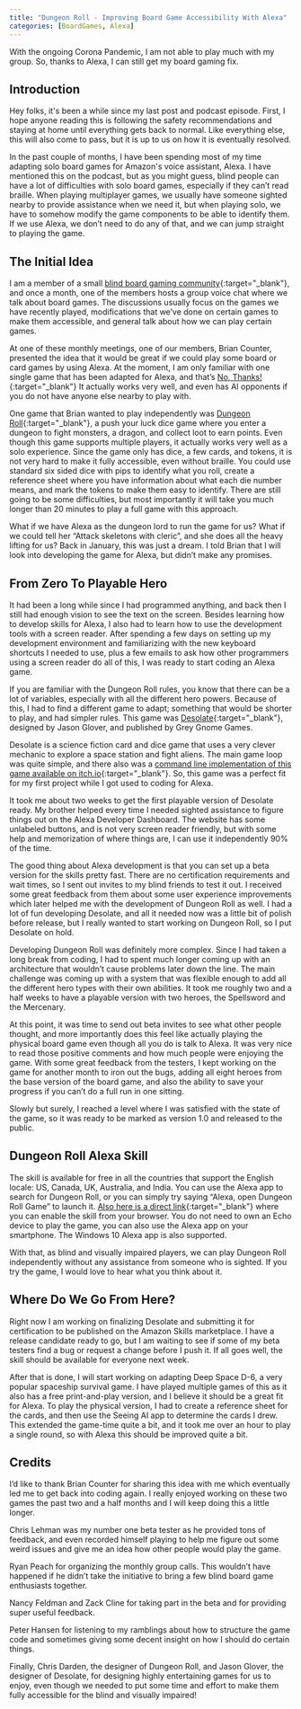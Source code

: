 ```yaml
---
title: "Dungeon Roll - Improving Board Game Accessibility With Alexa"
categories: [BoardGames, Alexa]
---
```

With the ongoing Corona Pandemic, I am not able to play much with my group. So, thanks to Alexa, I can still get my board gaming fix.

## Introduction

Hey folks, it's been a while since my last post and podcast episode. First, I hope anyone reading this is following the safety recommendations and staying at home until everything gets back to normal. Like everything else, this will also come to pass, but it is up to us on how it is eventually resolved.

In the past couple of months, I have been spending most of my time adapting solo board games for Amazon's voice assistant, Alexa. I have mentioned this on the podcast, but as you might guess, blind people can have a lot of difficulties with solo board games, especially if they can’t read braille. When playing multiplayer games, we usually have someone sighted nearby to provide assistance when we need it, but when playing solo, we have to somehow modify the game components to be able to identify them. If we use Alexa, we don’t need to do any of that, and we can jump straight to playing the game.

## The Initial Idea

I am a member of a small [blind board gaming community](https://bbg.groups.io/){:target="_blank"}, and once a month, one of the members hosts a group voice chat where we talk about board games. The discussions usually focus on the games we have recently played, modifications that we’ve done on certain games to make them accessible, and general talk about how we can play certain games.

At one of these monthly meetings, one of our members, Brian Counter, presented the idea that it would be great if we could play some board or card games by using Alexa. At the moment, I am only familiar with one single game that has been adapted for Alexa, and that’s [No, Thanks!](https://www.amazon.com/Fangtastico-No-Thanks/dp/B07D72XHLL/ref=sr_1_1?dchild=1&keywords=no+thanks&qid=1587422140&s=digital-skills&sr=1-1){:target="_blank"} It actually works very well, and even has AI opponents if you do not have anyone else nearby to play with.

One game that Brian wanted to play independently was [Dungeon Roll](https://boardgamegeek.com/boardgame/138788/dungeon-roll){:target="_blank"}, a push your luck dice game where you enter a dungeon to fight monsters, a dragon, and collect loot to earn points. Even though this game supports multiple players, it actually works very well as a solo experience. Since the game only has dice, a few cards, and tokens, it is not very hard to make it fully accessible, even without braille. You could use standard six sided dice with pips to identify what you roll, create a reference sheet where you have information about what each die number means, and mark the tokens to make them easy to identify. There are still going to be some difficulties, but most importantly it will take you much longer than 20 minutes to play a full game with this approach.

What if we have Alexa as the dungeon lord to run the game for us? What if we could tell her “Attack skeletons with cleric”, and she does all the heavy lifting for us? Back in January, this was just a dream. I told Brian that I will look into developing the game for Alexa, but didn’t make any promises.

## From Zero To Playable Hero

It had been a long while since I had programmed anything, and back then I still had enough vision to see the text on the screen. Besides learning how to develop skills for Alexa, I also had to learn how to use the development tools with a screen reader. After spending a few days on setting up my development environment and familiarizing with the new keyboard shortcuts I needed to use, plus a few emails to ask how other programmers using a screen reader do all of this, I was ready to start coding an Alexa game.

If you are familiar with the Dungeon Roll rules, you know that there can be a lot of variables, especially with all the different hero powers. Because of this, I had to find a different game to adapt; something that would be shorter to play, and had simpler rules. This game was [Desolate](https://boardgamegeek.com/boardgame/249675/desolate){:target="_blank"}, designed by Jason Glover, and published by Grey Gnome Games. 

Desolate is a science fiction card and dice game that uses a very clever mechanic to explore a space station and fight aliens. The main game loop was quite simple, and there also was a [command line implementation of this game available on itch.io](https://kemp.itch.io/desolate-text){:target="_blank"}. So, this game was a perfect fit for my first project while I got used to coding for Alexa.

It took me about two weeks to get the first playable version of Desolate ready. My brother helped every time I needed sighted assistance to figure things out on the Alexa Developer Dashboard. The website has some unlabeled buttons, and is not very screen reader friendly, but with some help and memorization of where things are, I can use it independently 90% of the time.

The good thing about Alexa development is that you can set up a beta version for the skills pretty fast. There are no certification requirements and wait times, so I sent out invites to my blind friends to test it out. I received some great feedback from them about some user experience improvements which later helped me with the development of Dungeon Roll as well. I had a lot of fun developing Desolate, and all it needed now was a little bit of polish before release, but I really wanted to start working on Dungeon Roll, so I put Desolate on hold.

Developing Dungeon Roll was definitely more complex. Since I had taken a long break from coding, I had to spent much longer coming up with an architecture that wouldn’t cause problems later down the line. The main challenge was coming up with a system that was flexible enough to add all the different hero types with their own abilities. It took me roughly two and a half weeks to have a playable version with two heroes, the Spellsword and the Mercenary. 

At this point, it was time to send out beta invites to see what other people thought, and more importantly does this feel like actually playing the physical board game even though all you do is talk to Alexa. It was very nice to read those positive comments and how much people were enjoying the game. With some great feedback from the testers, I kept working on the game for another month to iron out the bugs, adding all eight heroes from the base version of the board game, and also the ability to save your progress if you can’t do a full run in one sitting.

Slowly but surely, I reached a level where I was satisfied with the state of the game, so it was ready to be marked as version 1.0 and released to the public.

## Dungeon Roll Alexa Skill

The skill is available for free in all the countries that support the English locale: US, Canada, UK, Australia, and India. You can use the Alexa app to search for Dungeon Roll, or you can simply try saying “Alexa, open Dungeon Roll Game” to launch it. [Also here is a direct link](https://www.amazon.com/Ertay-Shashko-Dungeon-Roll/dp/B0872F4LT5/ref=sr_1_1?dchild=1&keywords=dungeon+roll&qid=1587423065&s=digital-skills&sr=1-1){:target="_blank"} where you can enable the skill from your browser. You do not need to own an Echo device to play the game, you can also use the Alexa app on your smartphone. The Windows 10 Alexa app is also supported.

With that, as blind and visually impaired players, we can play Dungeon Roll independently without any assistance from someone who is sighted. If you try the game, I would love to hear what you think about it.

## Where Do We Go From Here?

Right now I am working on finalizing Desolate and submitting it for certification to be published on the Amazon Skills marketplace. I have a release candidate ready to go, but I am waiting to see if some of my beta testers find a bug or request a change before I push it. If all goes well, the skill should be available for everyone next week.

After that is done, I will start working on adapting Deep Space D-6, a very popular spaceship survival game. I have played multiple games of  this as it also has a free print-and-play version, and I believe it should be a great fit for Alexa. To play the physical version, I had to create a reference sheet for the cards, and then use the Seeing AI app to determine the cards I drew. This extended the game-time quite a bit, and it took me over an hour to play a single round, so with Alexa this should be improved quite a bit.

## Credits

I’d like to thank Brian Counter for sharing this idea with me which eventually led me to get back into coding again. I really enjoyed working on these two games the past two and a half months and I will keep doing this a little longer.

Chris Lehman was my number one beta tester as he provided tons of feedback, and even recorded himself playing to help me figure out some weird issues and give me an idea how other people would play the game.

Ryan Peach for organizing the monthly group calls. This wouldn’t have happened if he didn’t take the initiative to bring a few blind board game enthusiasts together.

Nancy Feldman and Zack Cline for taking part in the beta and for providing super useful feedback.

Peter Hansen for listening to my ramblings about how to structure the game code and sometimes giving some decent insight on how I should do certain things.

Finally, Chris Darden, the designer of Dungeon Roll, and Jason Glover, the designer of Desolate, for designing highly entertaining games for us to enjoy, even though we needed to put some time and effort to make them fully accessible for the blind and visually impaired!